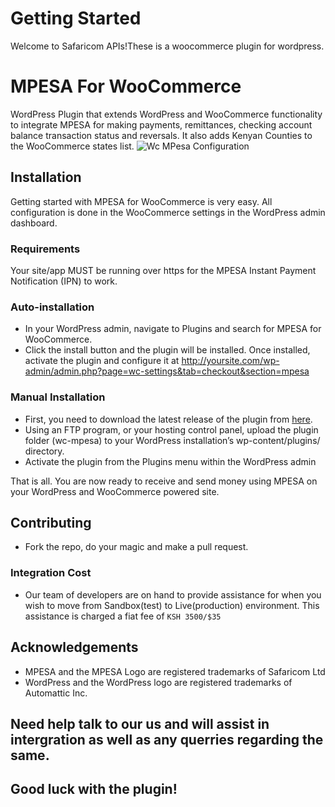 # Getting Started

Welcome to Safaricom APIs!These is a woocommerce plugin for wordpress.

# MPESA For WooCommerce
WordPress Plugin that extends WordPress and WooCommerce functionality to integrate MPESA for making payments, remittances, checking account balance transaction status and reversals. It also adds Kenyan Counties to the WooCommerce states list.
![Wc MPesa Configuration](https://user-images.githubusercontent.com/14233942/42414903-bae80520-8248-11e8-99b4-06d67e5093d6.png)

## Installation
Getting started with MPESA for WooCommerce is very easy. All configuration is done in the WooCommerce settings in the WordPress admin dashboard.

### Requirements
Your site/app MUST be running over https for the MPESA Instant Payment Notification (IPN) to work.

### Auto-installation
* In your WordPress admin, navigate to Plugins and search for MPESA for WooCommerce.
* Click the install button and the plugin will be installed. Once installed, activate the plugin and configure it at http://yoursite.com/wp-admin/admin.php?page=wc-settings&tab=checkout&section=mpesa

### Manual Installation 
* First, you need to download the latest release of the plugin from [here](https://github.com/dennis2018/Safaricom-Mpesa-APIs-B2C-B2C-C2B-WooCommerce-Lipa-Na-MPESA-Payment-Gateway).
* Using an FTP program, or your hosting control panel, upload the plugin folder (wc-mpesa) to your WordPress installation’s wp-content/plugins/ directory.
* Activate the plugin from the Plugins menu within the WordPress admin

That is all. You are now ready to receive and send money using MPESA on your WordPress and WooCommerce powered site.

## Contributing
* Fork the repo, do your magic and make a pull request.

### Integration Cost
* Our team of developers are on hand to provide assistance for when you wish to move from Sandbox(test) to Live(production) environment. This assistance is charged a fiat fee of `KSH 3500/$35`

## Acknowledgements
* MPESA and the MPESA Logo are registered trademarks of Safaricom Ltd
* WordPress and the WordPress logo are registered trademarks of Automattic Inc.


## Need help talk to our us and will assist in intergration as well as any querries regarding the same.
## Good luck with the plugin!

